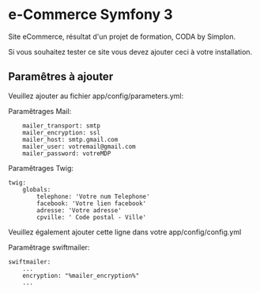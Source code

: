 e-Commerce Symfony 3
========================

Site eCommerce, résultat d'un projet de formation, CODA by Simplon.

Si vous souhaitez tester ce site vous devez ajouter ceci à votre installation.

Paramêtres à ajouter
--------------

Veuillez ajouter au fichier app/config/parameters.yml:

Paramêtrages Mail:
```
    mailer_transport: smtp
    mailer_encryption: ssl
    mailer_host: smtp.gmail.com
    mailer_user: votremail@gmail.com
    mailer_password: votreMDP
```


Paramêtrages Twig:
```
twig:
    globals:
        telephone: 'Votre num Telephone'
        facebook: 'Votre lien facebook'
        adresse: 'Votre adresse'
        cpville: ' Code postal - Ville'
```

Veuillez également ajouter cette ligne dans votre app/config/config.yml

Paramêtrage swiftmailer:
```
swiftmailer:
    ...
    encryption: "%mailer_encryption%"
    ...
```